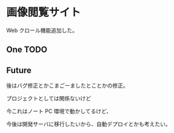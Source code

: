 # 画像閲覧サイト

Web クロール機能追加した。

## One TODO

## Future

後はバグ修正とかこまごーましたとことかの修正。

プロジェクトとしては関係ないけど

今これはノート PC 環境で動かしてるけど、

今後は開発サーバに移行したいから、自動デプロイとかも考えたい。
